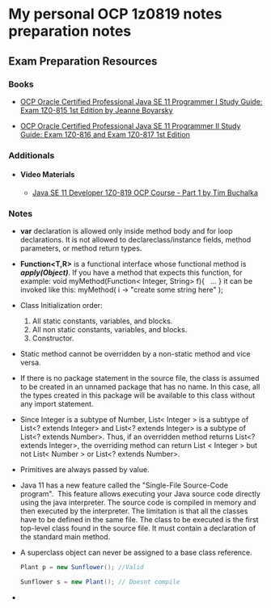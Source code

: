 # My personal OCP 1z0819 notes preparation notes

## Exam Preparation Resources

### Books

- [OCP Oracle Certified Professional Java SE 11 Programmer I Study Guide: Exam 1Z0-815 1st Edition by Jeanne Boyarsky
  ](https://amzn.to/38L87ez)

- [OCP Oracle Certified Professional Java SE 11 Programmer II Study Guide: Exam 1Z0-816 and Exam 1Z0-817 1st Edition
  ](https://amzn.to/3bHa6Cr)

### Additionals

- #### Video Materials
  - [Java SE 11 Developer 1Z0-819 OCP Course - Part 1 by Tim Buchalka](https://www.udemy.com/course/java-se-11-developer-1z0-819-ocp-course-part-1/)

### Notes

- **var** declaration is allowed only inside method body and for loop declarations. It is not allowed to declareclass/instance fields, method parameters, or method return types.
- **Function<T,R>** is a functional interface whose functional method is **_apply(Object)_**. If you have a method that expects this function, for example: void myMethod(Function< Integer, String> f){   ... } it can be invoked like this: myMethod( i -> "create some string here" );
- Class Initialization order:
  1. All static constants, variables, and blocks.
  2. All non static constants, variables, and blocks.
  3. Constructor.
- Static method cannot be overridden by a non-static method and vice versa.
- If there is no package statement in the source file, the class is assumed to be created in an unnamed package that has no name. In this case, all the types created in this package will be available to this class without any import statement.
- Since Integer is a subtype of Number, List< Integer > is a subtype of List<? extends Integer> and List<? extends Integer> is a subtype of List<? extends Number>. Thus, if an overridden method returns List<? extends Integer>, the overriding method can return List < Integer > but not List< Number > or List<? extends Number>.
- Primitives are always passed by value.
- Java 11 has a new feature called the "Single-File Source-Code program".  This feature allows executing your Java source code directly using the java interpreter. The source code is compiled in memory and then executed by the interpreter. The limitation is that all the classes have to be defined in the same file. The class to be executed is the first top-level class found in the source file. It must contain a declaration of the standard main method.
- A superclass object can never be assigned to a base class reference.

  ```java
  Plant p = new Sunflower(); //Valid

  Sunflower s = new Plant(); // Doesnt compile
  ```

-
